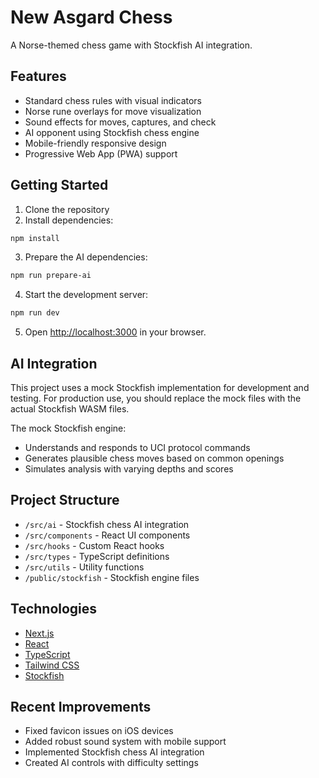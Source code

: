 # New Asgard Chess

A Norse-themed chess game with Stockfish AI integration.

## Features

- Standard chess rules with visual indicators
- Norse rune overlays for move visualization
- Sound effects for moves, captures, and check
- AI opponent using Stockfish chess engine
- Mobile-friendly responsive design
- Progressive Web App (PWA) support

## Getting Started

1. Clone the repository
2. Install dependencies:

```bash
npm install
```

3. Prepare the AI dependencies:

```bash
npm run prepare-ai
```

4. Start the development server:

```bash
npm run dev
```

5. Open [http://localhost:3000](http://localhost:3000) in your browser.

## AI Integration

This project uses a mock Stockfish implementation for development and testing. For production use, you should replace the mock files with the actual Stockfish WASM files.

The mock Stockfish engine:
- Understands and responds to UCI protocol commands
- Generates plausible chess moves based on common openings
- Simulates analysis with varying depths and scores

## Project Structure

- `/src/ai` - Stockfish chess AI integration
- `/src/components` - React UI components
- `/src/hooks` - Custom React hooks
- `/src/types` - TypeScript definitions
- `/src/utils` - Utility functions
- `/public/stockfish` - Stockfish engine files

## Technologies

- [Next.js](https://nextjs.org/)
- [React](https://reactjs.org/)
- [TypeScript](https://www.typescriptlang.org/)
- [Tailwind CSS](https://tailwindcss.com/)
- [Stockfish](https://stockfishchess.org/)

## Recent Improvements

- Fixed favicon issues on iOS devices
- Added robust sound system with mobile support
- Implemented Stockfish chess AI integration
- Created AI controls with difficulty settings